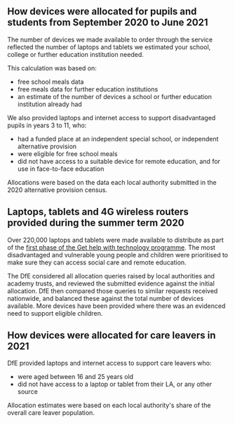 ## How devices were allocated for pupils and students from September 2020 to June 2021

The number of devices we made available to order through the service reflected the number of laptops and tablets we estimated your school, college or further education institution needed.

This calculation was based on:

* free school meals data
* free meals data for further education institutions
* an estimate of the number of devices a school or further education institution already had

We also provided laptops and internet access to support disadvantaged pupils in years 3 to 11, who:

* had a funded place at an independent special school, or independent alternative provision
* were eligible for free school meals
* did not have access to a suitable device for remote education, and for use in face-to-face education

Allocations were based on the data each local authority submitted in the 2020 alternative provision census.

## Laptops, tablets and 4G wireless routers provided during the summer term 2020

Over 220,000 laptops and tablets were made available to distribute as part of the [first phase of the Get help with technology programme](https://www.gov.uk/guidance/laptops-tablets-and-4g-wireless-routers-provided-during-coronavirus-covid-19). The most disadvantaged and vulnerable young people and children were prioritised to make sure they can access social care and remote education.

The DfE considered all allocation queries raised by local authorities and academy trusts, and reviewed the submitted evidence against the initial allocation. DfE then compared those queries to similar requests received nationwide, and balanced these against the total number of devices available. More devices have been provided where there was an evidenced need to support eligible children.

## How devices were allocated for care leavers in 2021

DfE provided laptops and internet access to support care leavers who:

* were aged between 16 and 25 years old
* did not have access to a laptop or tablet from their LA, or any other source

Allocation estimates were based on each local authority's share of the overall care leaver population.
